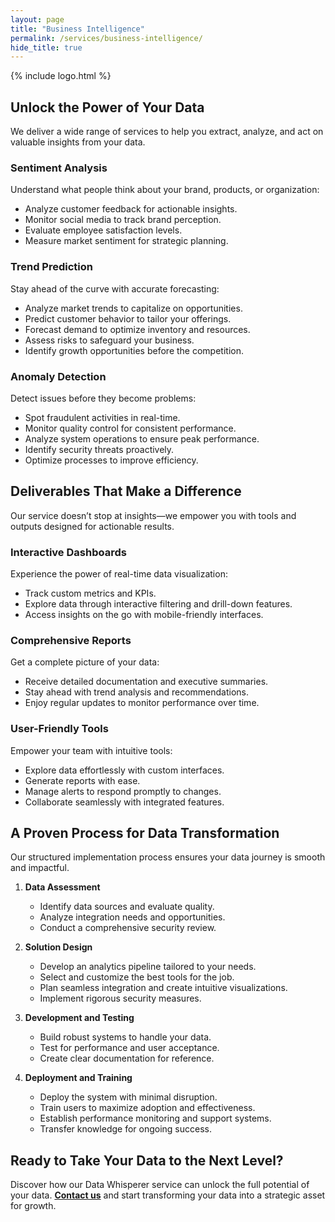 ```yaml
---
layout: page
title: "Business Intelligence"
permalink: /services/business-intelligence/
hide_title: true
---
```


{% include logo.html %}

## Unlock the Power of Your Data

We deliver a wide range of services to help you extract, analyze, and act on valuable insights from your data.  

### Sentiment Analysis  
Understand what people think about your brand, products, or organization:  
- Analyze customer feedback for actionable insights.  
- Monitor social media to track brand perception.  
- Evaluate employee satisfaction levels.  
- Measure market sentiment for strategic planning.  

### Trend Prediction  
Stay ahead of the curve with accurate forecasting:  
- Analyze market trends to capitalize on opportunities.  
- Predict customer behavior to tailor your offerings.  
- Forecast demand to optimize inventory and resources.  
- Assess risks to safeguard your business.  
- Identify growth opportunities before the competition.  

### Anomaly Detection  
Detect issues before they become problems:  
- Spot fraudulent activities in real-time.  
- Monitor quality control for consistent performance.  
- Analyze system operations to ensure peak performance.  
- Identify security threats proactively.  
- Optimize processes to improve efficiency.  

## Deliverables That Make a Difference  

Our service doesn’t stop at insights—we empower you with tools and outputs designed for actionable results.  

### Interactive Dashboards  
Experience the power of real-time data visualization:  
- Track custom metrics and KPIs.  
- Explore data through interactive filtering and drill-down features.  
- Access insights on the go with mobile-friendly interfaces.  

### Comprehensive Reports  
Get a complete picture of your data:  
- Receive detailed documentation and executive summaries.  
- Stay ahead with trend analysis and recommendations.  
- Enjoy regular updates to monitor performance over time.  

### User-Friendly Tools  
Empower your team with intuitive tools:  
- Explore data effortlessly with custom interfaces.  
- Generate reports with ease.  
- Manage alerts to respond promptly to changes.  
- Collaborate seamlessly with integrated features.  

## A Proven Process for Data Transformation  

Our structured implementation process ensures your data journey is smooth and impactful.  

1. **Data Assessment**  
   - Identify data sources and evaluate quality.  
   - Analyze integration needs and opportunities.  
   - Conduct a comprehensive security review.  

2. **Solution Design**  
   - Develop an analytics pipeline tailored to your needs.  
   - Select and customize the best tools for the job.  
   - Plan seamless integration and create intuitive visualizations.  
   - Implement rigorous security measures.  

3. **Development and Testing**  
   - Build robust systems to handle your data.  
   - Test for performance and user acceptance.  
   - Create clear documentation for reference.  

4. **Deployment and Training**  
   - Deploy the system with minimal disruption.  
   - Train users to maximize adoption and effectiveness.  
   - Establish performance monitoring and support systems.  
   - Transfer knowledge for ongoing success.

## Ready to Take Your Data to the Next Level?  

Discover how our Data Whisperer service can unlock the full potential of your data. **[Contact us](/contact)** and start transforming your data into a strategic asset for growth.